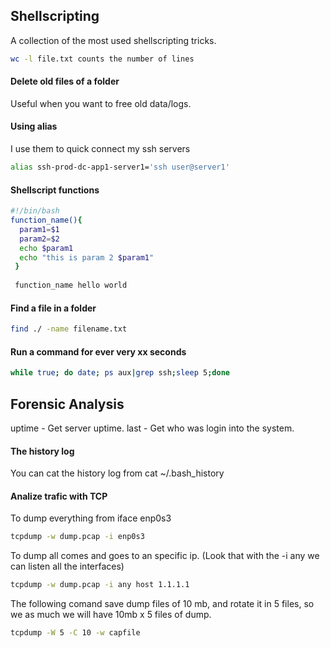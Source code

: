 ## Shellscripting
A collection of the most used shellscripting tricks.

```bash
wc -l file.txt counts the number of lines
```

#### Delete old files of a folder
Useful when you want to free old data/logs.

#### Using alias 
I use them to quick connect my ssh servers
```bash
alias ssh-prod-dc-app1-server1='ssh user@server1'
```

#### Shellscript functions
```bash
#!/bin/bash
function_name(){
  param1=$1
  param2=$2
  echo $param1
  echo "this is param 2 $param1"
 }
 
 function_name hello world
```

#### Find a file in a folder
```bash
find ./ -name filename.txt
```

#### Run a command for ever very xx seconds
```bash
while true; do date; ps aux|grep ssh;sleep 5;done
```

## Forensic Analysis
uptime - Get server uptime.
last - Get who was login into the system.

#### The history log
You can cat the history log from cat ~/.bash_history


#### Analize trafic with TCP 

To dump everything from iface enp0s3
```bash
tcpdump -w dump.pcap -i enp0s3
```

To dump all comes and goes to an specific ip. (Look that with the -i any we can listen all the interfaces)
```bash
tcpdump -w dump.pcap -i any host 1.1.1.1
```

The following comand save dump files of 10 mb, and rotate it in 5 files, so we as much we will have 10mb x 5 files of dump.
```bash
tcpdump -W 5 -C 10 -w capfile
```




